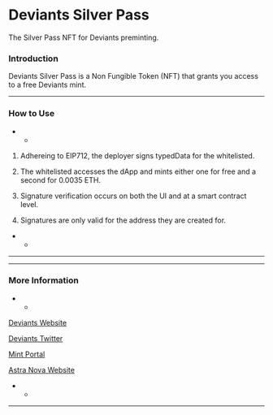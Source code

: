 # Deviants Silver Pass

The Silver Pass NFT for Deviants preminting.

### Introduction
Deviants Silver Pass is a Non Fungible Token (NFT) that grants you access to a free Deviants mint.
* * *

### How to Use
* *
1. Adhereing to EIP712, the deployer signs typedData for the whitelisted.

2. The whitelisted accesses the dApp and mints either one for free and a second for 0.0035 ETH.

3. Signature verification occurs on both the UI and at a smart contract level.

4. Signatures are only valid for the address they are created for.
* *
* * *

* * *
### More Information 
* *

[Deviants Website](https://www.deviantsnft.com/)

[Deviants Twitter](https://twitter.com/DeviantsNFT)

[Mint Portal](https://www.mint.deviantsnft.com/)

[Astra Nova Website](https://astranova.world/)

* *

* * *

